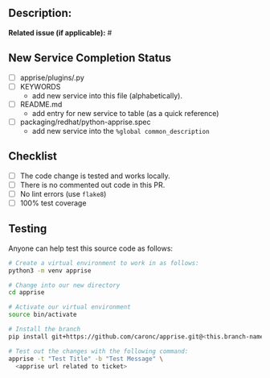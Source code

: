 ## Description:
**Related issue (if applicable):** #<!--apprise issue number goes here-->

<!-- Have anything else to describe? Define it here -->

## New Service Completion Status
<!-- This section is only applicable if you're adding a new service -->
* [ ] apprise/plugins/<!--new plugin name -->.py
* [ ] KEYWORDS
    - add new service into this file (alphabetically).
* [ ] README.md
    - add entry for new service to table (as a quick reference)
* [ ] packaging/redhat/python-apprise.spec
    - add new service into the `%global common_description`

## Checklist
<!-- The following must be completed or your PR can't be merged -->
* [ ] The code change is tested and works locally.
* [ ] There is no commented out code in this PR.
* [ ] No lint errors (use `flake8`)
* [ ] 100% test coverage

## Testing
<!-- If this your code is testable by other users of the program
      it would be really helpful to define this here -->
Anyone can help test this source code as follows:
```bash
# Create a virtual environment to work in as follows:
python3 -m venv apprise

# Change into our new directory
cd apprise

# Activate our virtual environment
source bin/activate

# Install the branch
pip install git+https://github.com/caronc/apprise.git@<this.branch-name>

# Test out the changes with the following command:
apprise -t "Test Title" -b "Test Message" \
  <apprise url related to ticket>

```


